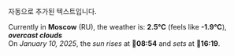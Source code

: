 
자동으로 추가된 텍스트입니다.

<!--START_SECTION:weather:moscow-->
Currently in **Moscow** (RU), the weather is: **2.5°C** (feels like **-1.9°C**), ***overcast clouds***<br/>
On *January 10, 2025*, the *sun rises* at 🌅**08:54** and *sets* at 🌇**16:19**.
<!--END_SECTION:weather-->
